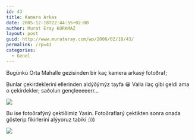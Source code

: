 ```yaml
---
id: 43
title: Kamera Arkas
date: 2005-12-18T22:44:55+02:00
author: Murat Eray KORKMAZ
layout: post
guid: http://www.murateray.com/wp/2006/02/18/43/
permalink: /?p=43
categories:
  - Genel
---
```

Bugünkü Orta Mahalle gezisinden bir kaç kamera arkasý fotoðraf;

Bunlar çekirdeklerini ellerinden aldýðýmýz tayfa 😀 Valla ilaç gibi geldi ama o çekirdekler; saðolun gençleeeeerr&#8230;

<a href="https://i2.wp.com/blog.murateray.com/wp-content/uploads/2006/02/1.jpg" target="_blank"><img id="image41" src="https://i2.wp.com/blog.murateray.com/wp-content/uploads/2006/02/1.thumbnail.jpg?w=740" data-recalc-dims="1" /></a>

Bu ise fotoðrafýný çektiðimiz Yasin. Fotoðraflarý çektikten sonra onada gösterip fikirlerini alýyoruz tabiki :)))

<a href="https://i0.wp.com/blog.murateray.com/wp-content/uploads/2006/02/2.jpg" target="_blank"><img id="image41" src="https://i2.wp.com/blog.murateray.com/wp-content/uploads/2006/02/2.thumbnail.jpg?w=740" data-recalc-dims="1" /></a>